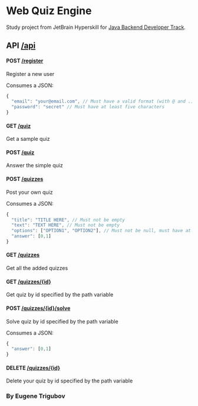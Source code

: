 # Web Quiz Engine

Study project from JetBrain Hyperskill for [Java Backend Developer Track](https://hyperskill.org/tracks/12).

## API [/api](http://localhost:8889/api)

#### POST [/register](http://localhost:8889/api/register)
Register a new user

Consumes a JSON:
```javascript
{
  "email": "your@email.com", // Must have a valid format (with @ and .)
  "password": "secret" // Must have at least five characters
}
```

#### GET [/quiz](http://localhost:8889/api/quiz)
Get a sample quiz

#### POST [/quiz](http://localhost:8889/api/quiz)
Answer the simple quiz

#### POST [/quizzes](http://localhost:8889/api/quizzes)
Post your own quiz

Consumes a JSON:
```javascript
{
  "title": "TITLE HERE", // Must not be empty
  "text": "TEXT HERE", // Must not be empty
  "options": ["OPTION1", "OPTION2"], // Must not be null, must have at least 2 options
  "answer": [0,1]
}
```

#### GET [/quizzes](http://localhost:8889/api/quizzes)
Get all the added quizzes

#### GET [/quizzes/{id}](http://localhost:8889/api/quizzes/{id})
Get quiz by id specified by the path variable

#### POST [/quizzes/{id}/solve](http://localhost:8889/api/quizzes/{id}/solve)
Solve quiz by id specified by the path variable

Consumes a JSON:
```javascript
{
  "answer": [0,1]
}
```

#### DELETE [/quizzes/{id}](http://localhost:8889/api/quizzes/{id})
Delete your quiz by id specified by the path variable

### By Eugene Trigubov

